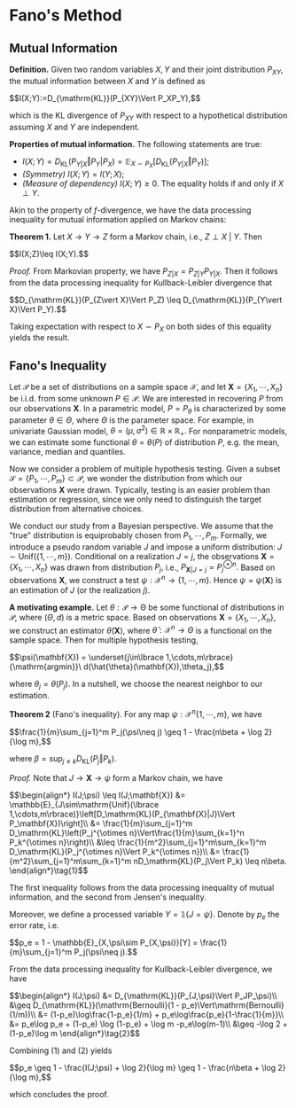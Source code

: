 # Fano's Method
## Mutual Information
**Definition.** Given two random variables $X,Y$ and their joint distribution $P_ {XY},$ the mutual information between $X$ and $Y$ is defined as
<p>$$I(X;Y):=D_{\mathrm{KL}}(P_{XY}\Vert P_XP_Y),$$</p>

which is the KL divergence of $P_{XY}$ with respect to a hypothetical distribution assuming $X$ and $Y$ are independent.

**Properties of mutual information.** The following statements are true:
+ $I(X;Y) = D_ {\mathrm{KL}}(P_ {Y\vert X}\Vert P_ Y\vert P_ X) = \mathbb{E}_ {X\sim P_ X}[D_{\mathrm{KL}}(P_{Y\vert X}\Vert P_Y)];$
+ *(Symmetry)* $I(X;Y) = I(Y;X);$
+ *(Measure of dependency)* $I(X;Y)\geq 0.$ The equality holds if and only if $X\perp Y.$

Akin to the property of $f$-divergence, we have the data processing inequality for mutual information applied on Markov chains:

**Theorem 1.** Let $X\to Y\to Z$ form a Markov chain, i.e., $Z\perp X\ \vert\ Y.$ Then
<p>$$I(X;Z)\leq I(X;Y).$$</p>

*Proof.* From Markovian property, we have $P_ {Z\vert X} = P_ {Z\vert Y}P_ {Y\vert X}.$ Then it follows from the data processing inequality for Kullback-Leibler divergence that
<p>$$D_{\mathrm{KL}}(P_{Z\vert X}\Vert P_Z) \leq D_{\mathrm{KL}}(P_{Y\vert X}\Vert P_Y).$$</p>

Taking expectation with respect to $X\sim P_X$ on both sides of this equality yields the result.

## Fano's Inequality
Let $\mathcal{P}$ be a set of distributions on a sample space $\mathcal{X},$ and let $\mathbf{X}=\lbrace X_ 1,\cdots,X_ n\rbrace$ be i.i.d. from some unknown $P\in\mathcal{P}.$ We are interested in recovering $P$ from our observations $\mathbf{X}.$ In a parametric model, $P=P_ \theta$ is characterized by some parameter $\theta\in\Theta,$ where $\Theta$ is the parameter space. For example, in univariate Gaussian model, $\theta = (\mu,\sigma^2)\in\mathbb{R}\times\mathbb{R}_ {+}.$ For nonparametric models, we can estimate some functional $\theta=\theta(P)$ of distribution $P,$ e.g. the mean, variance, median and quantiles.

Now we consider a problem of multiple hypothesis testing. Given a subset $\mathcal{S}=\lbrace P_1,\cdots,P_m\rbrace\subset\mathcal{P},$ we wonder the distribution from which our observations $\mathbf{X}$ were drawn. Typically, testing is an easier problem than estimation or regression, since we only need to distinguish the target distribution from alternative choices.

We conduct our study from a Bayesian perspective. We assume that the "true" distribution is equiprobably chosen from $P_1,\cdots,P_m.$ Formally, we introduce a pseudo random variable $J$ and impose a uniform distribution: $J\sim\mathrm{Unif}(\lbrace 1,\cdots,m\rbrace).$ Conditional on a realization $J=j,$ the observations $\mathbf{X}=\lbrace X_1,\cdots,X_n\rbrace$ was drawn from distribution $P_j,$ i.e., $P_{\mathbf{X}\vert J=j}=P_j^{\otimes n}.$ Based on observations $\mathbf{X},$ we construct a test $\psi:\mathcal{X}^n\to\lbrace 1,\cdots,m\rbrace.$ Hence $\psi=\psi(\mathbf{X})$ is an estimation of $J$ (or the realization $j$). 

**A motivating example.** Let $\theta:\mathcal{P}\to\mathbb{\Theta}$ be some functional of distributions in $\mathcal{P},$ where $(\Theta,d)$ is a metric space. Based on observations $\mathbf{X}=\lbrace X_1,\cdots,X_n\rbrace,$ we construct an estimator $\hat{\theta}(\mathbf{X}),$ where $\hat{\theta}:\mathcal{X}^n\to\Theta$ is a functional on the sample space. Then for multiple hypothesis testing, 
<p>$$\psi(\mathbf{X}) = \underset{j\in\lbrace 1,\cdots,m\rbrace}{\mathrm{argmin}}\ d(\hat{\theta}(\mathbf{X}),\theta_j),$$</p>

where $\theta_j = \theta(P_j).$ In a nutshell, we choose the nearest neighbor to our estimation.

**Theorem 2** (Fano's inequality). For any map $\psi:\mathcal{X}^n\lbrace 1,\cdots,m\rbrace,$ we have
<p>$$\frac{1}{m}\sum_{j=1}^m P_j(\psi\neq j) \geq 1 - \frac{n\beta + \log 2}{\log m},$$</p>

where $\beta = \sup_{j\neq k}D_{\mathrm{KL}}(P_j\Vert P_k).$

*Proof.* Note that $J\to\mathbf{X}\to\psi$ form a Markov chain, we have

<p>$$\begin{align*}
  I(J;\psi) \leq I(J;\mathbf{X}) &= \mathbb{E}_{J\sim\mathrm{Unif}(\lbrace 1,\cdots,m\rbrace)}\left[D_\mathrm{KL}(P_{\mathbf{X}|J}\Vert P_\mathbf{X})\right]\\
  &= \frac{1}{m}\sum_{j=1}^m D_\mathrm{KL}\left(P_j^{\otimes n}\Vert\frac{1}{m}\sum_{k=1}^n P_k^{\otimes n}\right)\\
  &\leq \frac{1}{m^2}\sum_{j=1}^m\sum_{k=1}^m D_\mathrm{KL}(P_j^{\otimes n}\Vert P_k^{\otimes n})\\
  &= \frac{1}{m^2}\sum_{j=1}^m\sum_{k=1}^m nD_\mathrm{KL}(P_j\Vert P_k) \leq n\beta.
  \end{align*}\tag{1}$$</p>

The first inequality follows from the data processing inequality of mutual information, and the second from Jensen's inequality.

Moreover, we define a processed variable $Y = \mathbb{1}\lbrace J=\psi\rbrace.$ Denote by $p_e$ the error rate, i.e.
<p>$$p_e = 1 - \mathbb{E}_{X,\psi\sim P_{X,\psi}}[Y] = \frac{1}{m}\sum_{j=1}^m P_j(\psi\neq j).$$</p>

From the data processing inequality for Kullback-Leibler divergence, we have
<p>$$\begin{align*}
  I(J;\psi) &= D_{\mathrm{KL}}(P_{J,\psi}\Vert P_JP_\psi)\\
  &\geq D_{\mathrm{KL}}(\mathrm{Bernoulli}(1 - p_e)\Vert\mathrm{Bernoulli}(1/m))\\
  &= (1-p_e)\log\frac{1-p_e}{1/m} + p_e\log\frac{p_e}{1-\frac{1}{m}}\\
  &= p_e\log p_e + (1-p_e) \log (1-p_e) + \log m -p_e\log(m-1)\\
  &\geq -\log 2 + (1-p_e)\log m
  \end{align*}\tag{2}$$</p>

Combining $(1)$ and $(2)$ yields
<p>$$p_e \geq 1 - \frac{I(J;\psi) + \log 2}{\log m} \geq 1 - \frac{n\beta + \log 2}{\log m},$$</p>

which concludes the proof.
